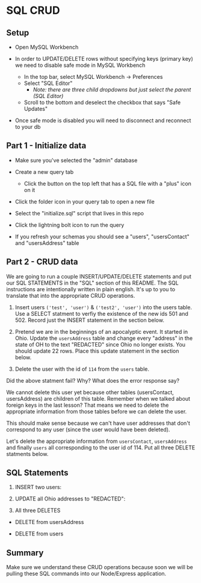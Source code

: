 # SQL CRUD

## Setup

* Open MySQL Workbench

* In order to UPDATE/DELETE rows without specifying keys (primary key) we need to disable safe mode in MySQL Workbench

  * In the top bar, select MySQL Workbench -> Preferences
  * Select "SQL Editor"
    * _Note: there are three child dropdowns but just select the parent (SQL Editor)_
  * Scroll to the bottom and deselect the checkbox that says "Safe Updates"

* Once safe mode is disabled you will need to disconnect and reconnect to your db

## Part 1 - Initialize data

* Make sure you've selected the "admin" database

<!-- I'm not sure I selected admin.... but it all seems to work? -->


* Create a new query tab
  * Click the button on the top left that has a SQL file with a "plus" icon on it

* Click the folder icon in your query tab to open a new file

* Select the "initialize.sql" script that lives in this repo

* Click the lightning bolt icon to run the query

* If you refresh your schemas you should see a "users", "usersContact" and "usersAddress" table

## Part 2 - CRUD data

We are going to run a couple INSERT/UPDATE/DELETE statements and put our SQL STATEMENTS in the "SQL" section of this README. The SQL instructions are intentionally written in plain english. It's up to you to translate that into the appropriate CRUD operations.

1. Insert users `('test', 'user')` & `('test2', 'user')` into the users table. Use a SELECT statment to verfiy the existence of the new ids 501 and 502. Record just the INSERT statement in the section below. 

<!-- INSERT INTO users 
(first_name, last_name)
VALUES
('test', 'user'),
('test2', 'user'); -->

2. Pretend we are in the beginnings of an apocalyptic event. It started in Ohio. Update the `usersAddress` table and change every "address" in the state of OH to the text "REDACTED" since Ohio no longer exists. You should update 22 rows. Place this update statement in the section below. 


<!-- UPDATE
	usersAddress
SET 
	usersAddress.address = "REDACTED"
WHERE
	usersAddress.state = "OH"; -->

3. Delete the user with the id of `114` from the `users` table.

Did the above statment fail? Why? What does the error response say?

<!-- Yes
It says 1451 error code, 
cannot delete or update a parent row, a foreign key constraint fails -->

We cannot delete this user yet because other tables (usersContact, usersAddress) are children of this table. Remember when we talked about foreign keys in the last lesson? That means we need to delete the appropriate information from those tables before we can delete the user. 

This should make sense because we can't have user addresses that don't correspond to any user (since the user would have been deleted).

Let's delete the appropriate information from `usersContact`, `usersAddress` and finally `users` all corresponding to the user id of 114. Put all three DELETE statments below.


## SQL Statements

1. INSERT two users:

<!-- INSERT INTO users 
(first_name, last_name)
VALUES
('test', 'user'),
('test2', 'user'); -->


2. UPDATE all Ohio addresses to "REDACTED":

<!-- UPDATE
	usersAddress
SET 
	usersAddress.address = "REDACTED"
WHERE
	usersAddress.state = "OH"; -->

3. All three DELETES

<!-- * DELETE from usersContact
DELETE from
usersContact
WHERE user_id = 114; -->


* DELETE from usersAddress
<!-- 
DELETE from
usersAddress
WHERE user_id = 114; -->


* DELETE from users

<!-- DELETE from 
users
WHERE id = 114; -->


## Summary

Make sure we understand these CRUD operations because soon we will be pulling these SQL commands into our Node/Express application.
